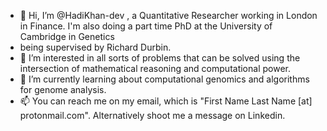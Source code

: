 - 👋 Hi, I’m @HadiKhan-dev , a Quantitative Researcher working in London in Finance. I'm also doing a part time PhD at the University of Cambridge in Genetics
- being supervised by Richard Durbin.
- 👀 I’m interested in all sorts of problems that can be solved using the intersection of mathematical reasoning and computational power.
- 🌱 I’m currently learning about computational genomics and algorithms for genome analysis.
- 📫 You can reach me on my email, which is "First Name Last Name [at] protonmail.com". Alternatively shoot me a message on Linkedin.

